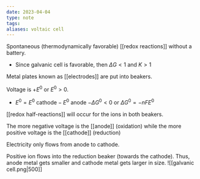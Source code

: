 ```yaml
---
date: 2023-04-04
type: note
tags:
aliases: voltaic cell
---
```


Spontaneous (thermodynamically favorable) [[redox reactions]] without a battery.
- Since galvanic cell is favorable, then $\Delta G < 1$ and $K > 1$

Metal plates known as [[electrodes]] are put into beakers.

Voltage is $+E^0$ or $E^0 > 0$.
- $E^0 = E^{0} \text{ cathode} - E^0 \text{ anode}$
$-\Delta G^0 < 0$ or $\Delta G^0 = -nFE^0$

[[redox half-reactions]] will occur for the ions in both beakers.

The more negative voltage is the [[anode]] (oxidation) while the more positive voltage is the [[cathode]] (reduction)

Electricity only flows from anode to cathode.

Positive ion flows into the reduction beaker (towards the cathode). Thus, anode metal gets smaller and cathode metal gets larger in size.
![[galvanic cell.png|500]]
